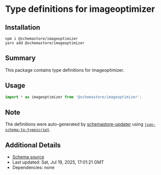 # Type definitions for imageoptimizer

## Installation

```
npm i @schemastore/imageoptimizer
yarn add @schemastore/imageoptimizer
```

## Summary

This package contains type definitions for imageoptimizer.

## Usage

```ts
import * as imageoptimizer from '@schemastore/imageoptimizer';
```

## Note

The definitions were auto-generated by [schemastore-updater](https://github.com/ffflorian/schemastore-updater) using [`json-schema-to-typescript`](https://www.npmjs.com/package/json-schema-to-typescript).

## Additional Details

* [Schema source](https://github.com/SchemaStore/schemastore/tree/master/src/schemas/json/imageoptimizer)
* Last updated: Sat, Jul 19, 2025, 17:01:21 GMT
* Dependencies: none
